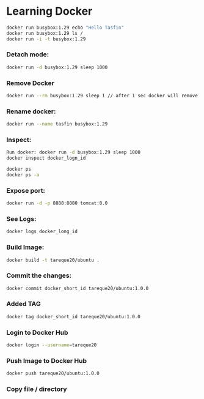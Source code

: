 # Learning Docker
```sh
docker run busybox:1.29 echo "Hello Tasfin"
docker run busybox:1.29 ls /
docker run -i -t busybox:1.29
```

### Detach mode:
```sh
docker run -d busybox:1.29 sleep 1000
```
### Remove Docker
```sh
docker run --rm busybox:1.29 sleep 1 // after 1 sec docker will remove
```
### Rename docker:
```sh
docker run --name tasfin busybox:1.29
```

### Inspect:
```sh
Run docker: docker run -d busybox:1.29 sleep 1000
docker inspect docker_logn_id
```
```sh
docker ps
docker ps -a
```
### Expose port:
```sh
docker run -d -p 8888:8080 tomcat:8.0
```
### See Logs:
```sh
docker logs docker_long_id
```
### Build Image:
```sh
docker build -t tareque20/ubuntu .
```
### Commit the changes:
```sh
docker commit docker_short_id tareque20/ubuntu:1.0.0
```
### Added TAG
```sh
docker tag docker_short_id tareque20/ubuntu:1.0.0
```
### Login to Docker Hub
```sh
docker login --username=tareque20
```
### Push Image to Docker Hub
```sh
docker push tareque20/ubuntu:1.0.0
```

### Copy file / directory

